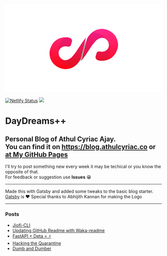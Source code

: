 <center><img src="/content/assets/n1.png"/></center>

[![Netlify Status](https://api.netlify.com/api/v1/badges/3e309cdf-56b7-4b50-9dff-85a586a0d5ad/deploy-status)](https://app.netlify.com/sites/stupefied-ramanujan-0a4da3/deploys) ![](https://github.com/athul/blog/workflows/GitHub%20Pages%20Deploy/badge.svg)


# DayDreams++
Personal Blog of Athul Cyriac Ajay.   
You can find it on https://blog.athulcyriac.co or [at My GitHub Pages](https://athul.github.io/blog)
--------

I'll try to post something new every week it may be techical or you know the opposite of that.   
For feedback or suggestion use **Issues** 😁

-------

Made this with Gatsby and added some tweaks to the basic blog starter.   
[Gatsby](https://gatsbyjs.com) is ❤️
Special thanks to Abhijith Kannan for making the Logo

-----

### Posts

<!--START_SECTION:posts-->
* [Jiofi-CLI](https:&#x2F;&#x2F;blog.athulcyriac.co&#x2F;jiofi&#x2F;)
* [Updating GitHub Readme with Waka-readme](https:&#x2F;&#x2F;blog.athulcyriac.co&#x2F;readme_ghactions&#x2F;)
* [FastAPI + Deta &#x3D; ⚡️](https:&#x2F;&#x2F;blog.athulcyriac.co&#x2F;fastapi_deta&#x2F;)
* [Hacking the Quarantine](https:&#x2F;&#x2F;blog.athulcyriac.co&#x2F;hack&#x2F;)
* [Dumb and Dumber](https:&#x2F;&#x2F;blog.athulcyriac.co&#x2F;dumb&#x2F;)
<!--END_SECTION:posts-->